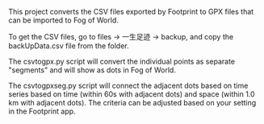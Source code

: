 This project converts the CSV files exported by Footprint to GPX files that can be imported to Fog of World.

To get the CSV files, go to files -> 一生足迹 -> backup, and copy the backUpData.csv file from the folder.

The csvtogpx.py script will convert the individual points as separate "segments" and will show as dots in Fog of World.

The csvtogpxseg.py script will connect the adjacent dots based on time series based on time (within 60s with adjacent dots) and space (within 1.0 km with adjacent dots). The criteria can be adjusted based on your setting in the Footprint app.
